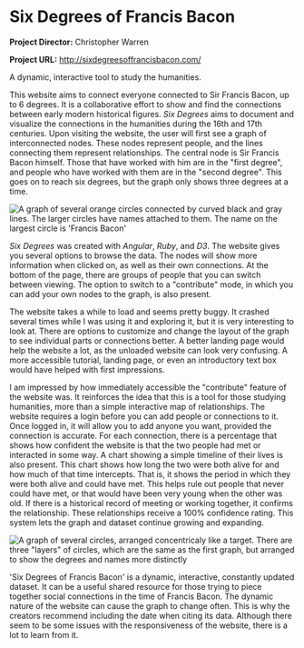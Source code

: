 # Six Degrees of Francis Bacon

**Project Director:** Christopher Warren

**Project URL:** http://sixdegreesoffrancisbacon.com/

A dynamic, interactive tool to study the humanities.


This website aims to connect everyone connected to Sir Francis Bacon, up to 6 degrees. It is a collaborative effort to show and find the connections between early modern historical figures. _Six Degrees_ aims to document and visualize the connections in the humanities during the 16th and 17th centuries. Upon visiting the website, the user will first see a graph of interconnected nodes. These nodes represent people, and the lines connecting them represent relationships. The central node is Sir Francis Bacon himself. Those that have worked with him are in the "first degree", and people who have worked with them are in the "second degree". This goes on to reach six degrees, but the graph only shows three degrees at a time.


![A graph of several orange circles connected by curved black and gray lines. The larger circles have names attached to them. The name on the largest circle is 'Francis Bacon'](https://rittr.github.io/DH-Blog-Rittr/images/bacon-graph.png)

 _Six Degrees_  was created with _Angular_, _Ruby_, and _D3_. The website gives you several options to browse the data. The nodes will show more information when clicked on, as well as their own connections. At the bottom of the page, there are groups of people that you can switch between viewing. The option to switch to a "contribute" mode, in which you can add your own nodes to the graph, is also present.

The website takes a while to load and seems pretty buggy. It crashed several times while I was using it and exploring it, but it is very interesting to look at. There are options to customize and change the layout of the graph to see individual parts or connections better. A better landing page would help the website a lot, as the unloaded website can look very confusing. A more accessible tutorial, landing page, or even an introductory text box would have helped with first impressions.

I am impressed by how immediately accessible the "contribute" feature of the website was. It reinforces the idea that this is a tool for those studying humanities, more than a simple interactive map of relationships. The website requires a login before you can add people or connections to it. Once logged in, it will allow you to add anyone you want, provided the connection is accurate. For each connection, there is a percentage that shows how confident the website is that the two people had met or interacted in some way. A chart showing a simple timeline of their lives is also present. This chart shows how long the two were both alive for and how much of that time intercepts. That is, it shows the period in which they were both alive and could have met. This helps rule out people that never could have met, or that would have been very young when the other was old. If there is a historical record of meeting or working together, it confirms the relationship. These relationships receive a 100% confidence rating. This system lets the graph and dataset continue growing and expanding.

![A graph of several circles, arranged concentricaly like a target. There are three "layers" of circles, which are the same as the first graph, but arranged to show the degrees and names more distinctly](https://rittr.github.io/DH-Blog-Rittr/images/bacon-concentric.png)

'Six Degrees of Francis Bacon' is a dynamic, interactive, constantly updated dataset. It can be a useful shared resource for those trying to piece together social connections in the time of Francis Bacon. The dynamic nature of the website can cause the graph to change often. This is why the creators recommend including the date when citing its data. Although there seem to be some issues with the responsiveness of the website, there is a lot to learn from it. 
